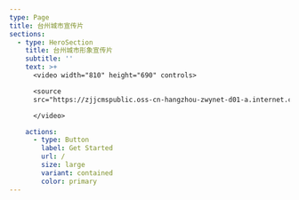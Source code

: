 ```yaml
---
type: Page
title: 台州城市宣传片
sections:
  - type: HeroSection
    title: 台州城市形象宣传片
    subtitle: ''
    text: >+
      <video width="810" height="690" controls>

      <source
      src="https://zjjcmspublic.oss-cn-hangzhou-zwynet-d01-a.internet.cloud.zj.gov.cn/jcms_files/jcms1/web2787/site/media/0/7d0d3820717041b2adea4f7969a423fa.mp4">

      </video>

    actions:
      - type: Button
        label: Get Started
        url: /
        size: large
        variant: contained
        color: primary
---
```

